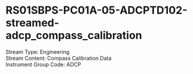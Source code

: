 # RS01SBPS-PC01A-05-ADCPTD102-streamed-adcp_compass_calibration

Stream Type: Engineering<br>
Stream Content: Compass Calibration Data<br>
Instrument Group Code: ADCP<br>
